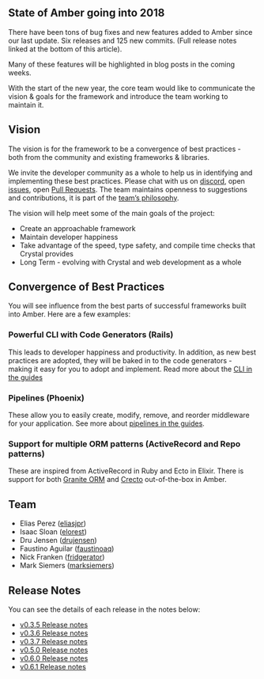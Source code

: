 ## State of Amber going into 2018
There have been tons of bug fixes and new features added to Amber since our last update. Six releases and 125 new commits. (Full release notes linked at the bottom of this article).

Many of these features will be highlighted in blog posts in the coming weeks.

With the start of the new year, the core team would like to communicate the vision & goals for the framework and introduce the team working to maintain it.

## Vision
The vision is for the framework to be a convergence of best practices - both from the community and existing frameworks & libraries.

We invite the developer community as a whole to help us in identifying and implementing these best practices. Please chat with us on [discord](https://discord.gg/vwvP5zakSn), open [issues](https://github.com/amberframework/amber/issues), open [Pull Requests](https://github.com/amberframework/amber/pulls). The team maintains openness to suggestions and contributions, it is part of the [team’s philosophy](https://github.com/amberframework/amber#amber-philosophy-hrt).

The vision will help meet some of the main goals of the project:
- Create an approachable framework
- Maintain developer happiness
- Take advantage of the speed, type safety, and compile time checks that Crystal provides
- Long Term - evolving with Crystal and web development as a whole

## Convergence of Best Practices
You will see influence from the best parts of successful frameworks built into Amber. Here are a few examples:

### Powerful CLI with Code Generators (Rails)
This leads to developer happiness and productivity. In addition, as new best practices are adopted, they will be baked in to the code generators - making it easy for you to adopt and implement.
Read more about the [CLI in the guides](https://amberframework.org/guides/getting-started/cli/README.md#cli-readme)

### Pipelines (Phoenix)
These allow you to easily create, modify, remove, and reorder middleware for your application.
See more about [pipelines in the guides](https://amberframework.org/guides/getting-started/routing/pipelines.md#pipelines).

### Support for multiple ORM patterns (ActiveRecord and Repo patterns)
These are inspired from ActiveRecord in Ruby and Ecto in Elixir. There is support for both [Granite ORM](https://github.com/amberframework/granite-orm) and [Crecto](https://github.com/Crecto/crecto) out-of-the-box in Amber.

## Team
- Elias Perez ([eliasjpr](https://github.com/eliasjpr))
- Isaac Sloan ([elorest](https://github.com/elorest))
- Dru Jensen ([drujensen](https://github.com/drujensen))
- Faustino Aguilar ([faustinoaq](https://github.com/faustinoaq))
- Nick Franken ([fridgerator](https://github.com/fridgerator))
- Mark Siemers ([marksiemers](https://github.com/marksiemers))

## Release Notes
You can see the details of each release in the notes below:  
- [v0.3.5 Release notes](https://github.com/amberframework/amber/releases/tag/v0.3.5)  
- [v0.3.6 Release notes](https://github.com/amberframework/amber/releases/tag/v0.3.6)  
- [v0.3.7 Release notes](https://github.com/amberframework/amber/releases/tag/v0.3.7)  
- [v0.5.0 Release notes](https://github.com/amberframework/amber/releases/tag/v0.5.0)  
- [v0.6.0 Release notes](https://github.com/amberframework/amber/releases/tag/v0.6.0)  
- [v0.6.1 Release notes](https://github.com/amberframework/amber/releases/tag/v0.6.1)  
